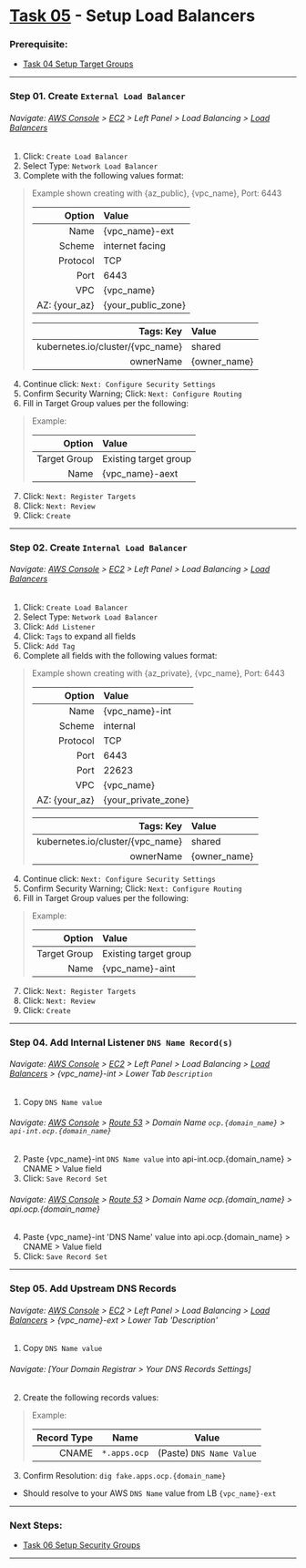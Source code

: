# [Task 05](../tasks/loadbalancer/) - Setup Load Balancers
### Prerequisite:
  + [Task 04 Setup Target Groups]
---------------------------------------------------------------------------------
### Step 01\. Create `External Load Balancer`
###### Navigate: [AWS Console] > [EC2] > Left Panel > Load Balancing > [Load Balancers]

  1. Click: `Create Load Balancer`
  2. Select Type: `Network Load Balancer`
  3. Complete with the following values format:    
> Example shown creating with {az_public}, {vpc_name}, Port: 6443
>
>   | Option            | Value                 |
>   |------------------:|:----------------------|
>   | Name              | {vpc_name}-ext        |
>   | Scheme            | internet facing       |
>   | Protocol          | TCP                   |
>   | Port              | 6443                  |
>   | VPC               | {vpc_name}            |
>   | AZ: {your_az}     | {your_public_zone}    |
>
>   | Tags: Key                        | Value        |
>   |---------------------------------:|:-------------|
>   | kubernetes.io/cluster/{vpc_name} | shared       |
>   | ownerName                        | {owner_name} |
>

  4. Continue click: `Next: Configure Security Settings`
  5. Confirm Security Warning; Click: `Next: Configure Routing`
  6. Fill in Target Group values per the following:
> Example:
>
>   | Option            | Value                 |
>   |------------------:|:----------------------|
>   | Target Group      | Existing target group |
>   | Name              | {vpc_name}-aext       |
>

  7. Click: `Next: Register Targets`
  8. Click: `Next: Review`
  9. Click: `Create`

---------------------------------------------------------------------------------
### Step 02\. Create `Internal Load Balancer`
###### Navigate: [AWS Console] > [EC2] > Left Panel > Load Balancing > [Load Balancers]

  1. Click: `Create Load Balancer`
  2. Select Type: `Network Load Balancer`
  2. Click: `Add Listener`
  2. Click: `Tags` to expand all fields
  2. Click: `Add Tag`
  3. Complete all fields with the following values format:    
> Example shown creating with {az_private}, {vpc_name}, Port: 6443
>
>   | Option            | Value                 |
>   |------------------:|:----------------------|
>   | Name              | {vpc_name}-int        |
>   | Scheme            | internal              |
>   | Protocol          | TCP                   |
>   | Port              | 6443                  |
>   | Port              | 22623                 |
>   | VPC               | {vpc_name}            |
>   | AZ: {your_az}     | {your_private_zone}   |
>
>   | Tags: Key                        | Value        |
>   |---------------------------------:|:-------------|
>   | kubernetes.io/cluster/{vpc_name} | shared       |
>   | ownerName                        | {owner_name} |
>

  4. Continue click: `Next: Configure Security Settings`
  5. Confirm Security Warning; Click: `Next: Configure Routing`
  6. Fill in Target Group values per the following:
> Example:
>   
>   | Option            | Value                 |
>   |------------------:|:----------------------|
>   | Target Group      | Existing target group |
>   | Name              | {vpc_name}-aint       |

  7. Click: `Next: Register Targets`
  8. Click: `Next: Review`
  9. Click: `Create`

---------------------------------------------------------------------------------
### Step 04\. Add Internal Listener `DNS Name Record(s)`
###### Navigate: [AWS Console] > [EC2] > Left Panel > Load Balancing > [Load Balancers] > {vpc_name}-int > Lower Tab `Description`
  1. Copy `DNS Name value` 

###### Navigate: [AWS Console] > [Route 53] > Domain Name `ocp.{domain_name}` > `api-int.ocp.{domain_name}`
  2. Paste {vpc\_name}-int `DNS Name value` into api-int.ocp.{domain\_name} > CNAME > Value field
  3. Click: `Save Record Set`

###### Navigate: [AWS Console] > [Route 53] > Domain Name ocp.{domain_name} > api.ocp.{domain_name}
  4. Paste {vpc\_name}-int 'DNS Name' value into api.ocp.{domain\_name} > CNAME > Value field
  5. Click: `Save Record Set`

---------------------------------------------------------------------------------
### Step 05\. Add Upstream DNS Records
###### Navigate: [AWS Console] > [EC2] > Left Panel > Load Balancing > [Load Balancers] > {vpc_name}-ext > Lower Tab 'Description'
  1. Copy `DNS Name value` 

###### Navigate: [Your Domain Registrar > Your DNS Records Settings]
  2. Create the following records values:
> Example:
>   
>   | Record Type       | Name                   | Value                       |
>   |------------------:|:----------------------:|-----------------------------|
>   | CNAME             | ` *.apps.ocp `         | (Paste) `DNS Name Value`    |
>

  3. Confirm Resolution: `dig fake.apps.ocp.{domain_name}`
  - Should resolve to your AWS `DNS Name` value from LB `{vpc_name}-ext`

---------------------------------------------------------------------------------
### Next Steps:
  + [Task 06 Setup Security Groups]
--------------------------------------------------------------------------------
[Task 04 Setup Target Groups]:../manual/04_TargetGroups.md
[Task 06 Setup Security Groups]:../manual/06_SecurityGroups.md
[AWS Console]:https://console.amazonaws-us-gov.com/console/home
[EC2]:https://console.amazonaws-us-gov.com/ec2/home
[Route 53]:https://console.amazonaws-us-gov.com/route53/home
[Target Groups]:https://console.amazonaws-us-gov.com/ec2/home#TargetGroups
[Load Balancers]:https://console.amazonaws-us-gov.com/ec2/v2/home#LoadBalancers
